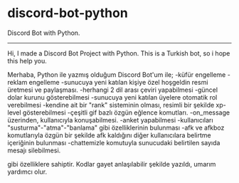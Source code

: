 # discord-bot-python
Discord Bot with Python.

-------------------------

Hi, I made a Discord Bot Project with Python. This is a Turkish bot, so i hope this help you.

Merhaba, Python ile yazmış olduğum Discord Bot'um ile;
-küfür engelleme
-reklam engelleme
-sunucuya yeni katılan kişiye özel hoşgeldin resmi üretmesi ve paylaşması.
-herhangi 2 dil arası çeviri yapabilmesi
-güncel dolar kurunu gösterebilmesi
-sunucuya yeni katılan üyelere otomatik rol verebilmesi
-kendine ait bir "rank" sisteminin olması, resimli bir şekilde xp-level gösterebilmesi
-çeşitli gif bazlı özgün eğlence komutları.
-on_message üzerinden, kullanıcıyla konuşabilmesi.
-anket yapabilmesi
-kullanıcıları "susturma"-"atma"-"banlama" gibi özelliklerinin bulunması
-afk ve afkboz komutlarıyla özgün bir şekilde afk kaldığını diğer kullanıcılara belirtme içeriğinin bulunması
-chattemizle komutuyla sunucudaki belirtilen sayıda mesajı silebilmesi.


gibi özelliklere sahiptir.
Kodlar gayet anlaşılabilir şekilde yazıldı, umarım yardımcı olur.




